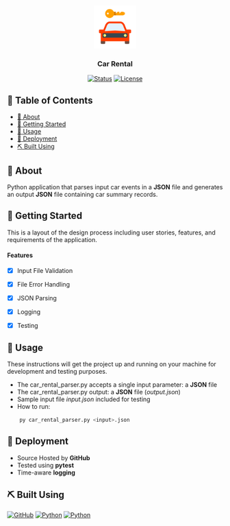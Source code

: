 <p align="center">
    <a href="" rel="noopener">
    <img width=100px height=100px src="assets/car-rental.svg" alt="Project Logo"></a>
</p>
<!--- Source: SVG REPO https://www.svgrepo.com/svg/476857/car-rental --->

<h3 align="center"> Car Rental</h3>

<div align="center">

  [![Status](https://img.shields.io/badge/status-active-success.svg?style=for-the-badge)](https://github.com/courierofcode/IaC/)
  [![License](https://img.shields.io/badge/license-MIT-blue.svg?style=for-the-badge)](https://github.com/courierofcode/IaC/blob/main/LICENSE)
</div>





## 📝 Table of Contents
- [🧐 About ](#-about-)
- [🏁 Getting Started ](#-getting-started-)
- [🎈 Usage ](#-usage-)
- [🚀 Deployment ](#-deployment-)
- [⛏️ Built Using ](#️-built-using-)

## 🧐 About <a name = "about"></a>
Python application that parses input car events in a **JSON** file and generates an output **JSON** file containing car summary records.

## 🏁 Getting Started <a name = "getting_started"></a>
This is a layout of the design process including user stories, features, and requirements of the application.

#### Features
- [x] Input File Validation
- [x] File Error Handling
- [x] JSON Parsing
- [x] Logging
- [x] Testing



## 🎈 Usage <a name="usage"></a>
These instructions will get the project up and running on your machine for development and testing purposes.

* The car_rental_parser.py accepts a single input parameter:  a **JSON** file
* The car_rental_parser.py output: a **JSON** file (*output.json*)
* Sample input file *input.json* included for testing
* How to run:
```sh
    py car_rental_parser.py <input>.json
```



## 🚀 Deployment <a name = "deployment"></a>
- Source Hosted by **GitHub**
- Tested using **pytest**
- Time-aware **logging**


## ⛏️ Built Using <a name = "built_using"></a>
[<img src="https://upload.wikimedia.org/wikipedia/commons/a/a5/Google_Chrome_icon_%28September_2014%29.svg" width=30 height=30 alt="GitHub">](https://www.google.com)
[<img src="https://upload.wikimedia.org/wikipedia/commons/1/1f/Python_logo_01.svg" width=30 height=30 alt="Python">](https://docs.python.org/3/)
[<img src="https://upload.wikimedia.org/wikipedia/commons/c/c9/JSON_vector_logo.svg" width=30 height=30 alt="Python">](https://developer.mozilla.org/en-US/docs/Web/JavaScript/Reference/Global_Objects/JSON)

